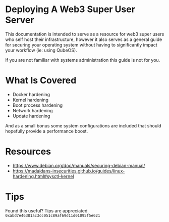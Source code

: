 # Deploying A Web3 Super User Server

This documentation is intended to serve as a resource for web3 super users who self host their infrastructure, however it also serves as a general guide for securing your operating system without having to significantly impact your workflow (ie: using QubeOS).

If you are not familiar with systems administration this guide is not for you.

# What Is Covered

* Docker hardening
* Kernel hardening
* Boot process hardening
* Network hardening
* Update hardening

And as a small bonus some system configurations are included  that should hopefully provide a performance boost.

# Resources

* https://www.debian.org/doc/manuals/securing-debian-manual/
* https://madaidans-insecurities.github.io/guides/linux-hardening.html#sysctl-kernel

# Tips

Found this useful? Tips are appreciated `0xabd7e46381ac3cc051c89af69d11d01095f5e621`
